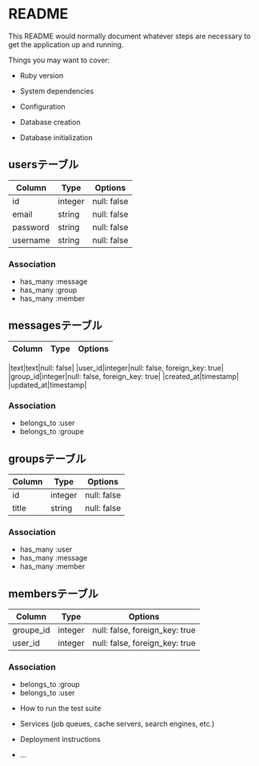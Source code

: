 # README

This README would normally document whatever steps are necessary to get the
application up and running.

Things you may want to cover:

* Ruby version

* System dependencies

* Configuration

* Database creation



* Database initialization

 ## usersテーブル
|Column|Type|Options|
|------|----|-------|
|id|integer|null: false|
|email|string|null: false|
|password|string|null: false|
|username|string|null: false|
### Association
- has_many :message
- has_many :group
- has_many :member

## messagesテーブル
|Column|Type|Options|
|------|----|-------|

|text|text|null: false|
|user_id|integer|null: false, foreign_key: true|
|group_id|integer|null: false, foreign_key: true|
|created_at|timestamp|
|updated_at|timestamp|

### Association
- belongs_to :user
- belongs_to :groupe

## groupsテーブル
|Column|Type|Options|
|------|----|-------|
|id|integer|null: false|
|title|string|null: false|

### Association
- has_many :user
- has_many :message
- has_many :member

## membersテーブル
|Column|Type|Options|
|------|----|-------|
|groupe_id|integer|null: false, foreign_key: true|
|user_id|integer|null: false, foreign_key: true|
### Association
- belongs_to :group
- belongs_to :user



* How to run the test suite

* Services (job queues, cache servers, search engines, etc.)

* Deployment instructions

* ...
